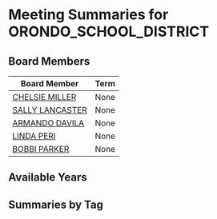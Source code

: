 # Meeting Summaries for ORONDO_SCHOOL_DISTRICT

## Board Members

| Board Member       | Term           |
|--------------------|----------------|
| [CHELSIE MILLER](board_member_60.md) | None |
| [SALLY LANCASTER](board_member_61.md) | None |
| [ARMANDO DAVILA](board_member_62.md) | None |
| [LINDA PERI](board_member_63.md) | None |
| [BOBBI PARKER](board_member_64.md) | None |

## Available Years

## Summaries by Tag
